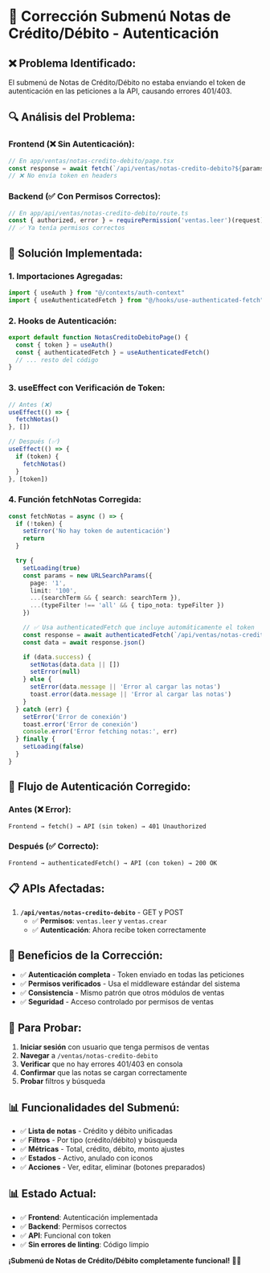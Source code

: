 # 🔧 Corrección Submenú Notas de Crédito/Débito - Autenticación

## ❌ **Problema Identificado:**
El submenú de Notas de Crédito/Débito no estaba enviando el token de autenticación en las peticiones a la API, causando errores 401/403.

## 🔍 **Análisis del Problema:**

### **Frontend (❌ Sin Autenticación):**
```typescript
// En app/ventas/notas-credito-debito/page.tsx
const response = await fetch(`/api/ventas/notas-credito-debito?${params}`)
// ❌ No envía token en headers
```

### **Backend (✅ Con Permisos Correctos):**
```typescript
// En app/api/ventas/notas-credito-debito/route.ts
const { authorized, error } = requirePermission('ventas.leer')(request);
// ✅ Ya tenía permisos correctos
```

## 🔧 **Solución Implementada:**

### **1. Importaciones Agregadas:**
```typescript
import { useAuth } from "@/contexts/auth-context"
import { useAuthenticatedFetch } from "@/hooks/use-authenticated-fetch"
```

### **2. Hooks de Autenticación:**
```typescript
export default function NotasCreditoDebitoPage() {
  const { token } = useAuth()
  const { authenticatedFetch } = useAuthenticatedFetch()
  // ... resto del código
}
```

### **3. useEffect con Verificación de Token:**
```typescript
// Antes (❌)
useEffect(() => {
  fetchNotas()
}, [])

// Después (✅)
useEffect(() => {
  if (token) {
    fetchNotas()
  }
}, [token])
```

### **4. Función fetchNotas Corregida:**
```typescript
const fetchNotas = async () => {
  if (!token) {
    setError('No hay token de autenticación')
    return
  }

  try {
    setLoading(true)
    const params = new URLSearchParams({
      page: '1',
      limit: '100',
      ...(searchTerm && { search: searchTerm }),
      ...(typeFilter !== 'all' && { tipo_nota: typeFilter })
    })

    // ✅ Usa authenticatedFetch que incluye automáticamente el token
    const response = await authenticatedFetch(`/api/ventas/notas-credito-debito?${params}`)
    const data = await response.json()

    if (data.success) {
      setNotas(data.data || [])
      setError(null)
    } else {
      setError(data.message || 'Error al cargar las notas')
      toast.error(data.message || 'Error al cargar las notas')
    }
  } catch (err) {
    setError('Error de conexión')
    toast.error('Error de conexión')
    console.error('Error fetching notas:', err)
  } finally {
    setLoading(false)
  }
}
```

## 🎯 **Flujo de Autenticación Corregido:**

### **Antes (❌ Error):**
```
Frontend → fetch() → API (sin token) → 401 Unauthorized
```

### **Después (✅ Correcto):**
```
Frontend → authenticatedFetch() → API (con token) → 200 OK
```

## 📋 **APIs Afectadas:**

1. **`/api/ventas/notas-credito-debito`** - GET y POST
   - ✅ **Permisos**: `ventas.leer` y `ventas.crear`
   - ✅ **Autenticación**: Ahora recibe token correctamente

## 🚀 **Beneficios de la Corrección:**

- ✅ **Autenticación completa** - Token enviado en todas las peticiones
- ✅ **Permisos verificados** - Usa el middleware estándar del sistema
- ✅ **Consistencia** - Mismo patrón que otros módulos de ventas
- ✅ **Seguridad** - Acceso controlado por permisos de ventas

## 🧪 **Para Probar:**

1. **Iniciar sesión** con usuario que tenga permisos de ventas
2. **Navegar** a `/ventas/notas-credito-debito`
3. **Verificar** que no hay errores 401/403 en consola
4. **Confirmar** que las notas se cargan correctamente
5. **Probar** filtros y búsqueda

## 📊 **Funcionalidades del Submenú:**

- ✅ **Lista de notas** - Crédito y débito unificadas
- ✅ **Filtros** - Por tipo (crédito/débito) y búsqueda
- ✅ **Métricas** - Total, crédito, débito, monto ajustes
- ✅ **Estados** - Activo, anulado con iconos
- ✅ **Acciones** - Ver, editar, eliminar (botones preparados)

## 📊 **Estado Actual:**

- ✅ **Frontend**: Autenticación implementada
- ✅ **Backend**: Permisos correctos
- ✅ **API**: Funcional con token
- ✅ **Sin errores de linting**: Código limpio

**¡Submenú de Notas de Crédito/Débito completamente funcional!** 🔧✨
